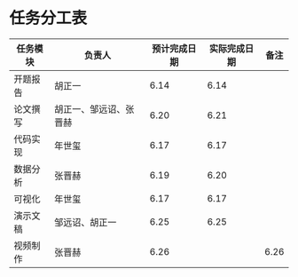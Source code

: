 # 任务分工表

| 任务模块 | 负责人 | 预计完成日期 | 实际完成日期 | 备注 |
|---|---|---|---|---|
| 开题报告 |胡正一 |6.14 |6.14 | |
| 论文撰写 |胡正一、邹远诏、张晋赫 |6.20 |6.21 | |
| 代码实现 |年世玺 |6.17 |6.17 | |
| 数据分析 |张晋赫 |6.19 |6.20 | |
| 可视化 |年世玺 |6.17 |6.17 | |
| 演示文稿 |邹远诏、胡正一 |6.25 |6.25 | |
| 视频制作 |张晋赫 |6.26 | |6.26 |
